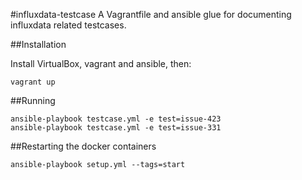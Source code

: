 #influxdata-testcase
A Vagrantfile and ansible glue for documenting influxdata related testcases.

##Installation

Install VirtualBox, vagrant and ansible, then:

	vagrant up

##Running

	ansible-playbook testcase.yml -e test=issue-423
	ansible-playbook testcase.yml -e test=issue-331

##Restarting the docker containers

	ansible-playbook setup.yml --tags=start
